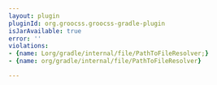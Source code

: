 ```yaml
---
layout: plugin
pluginId: org.groocss.groocss-gradle-plugin
isJarAvailable: true
error: ''
violations:
- {name: Lorg/gradle/internal/file/PathToFileResolver;}
- {name: org/gradle/internal/file/PathToFileResolver}

---
```

